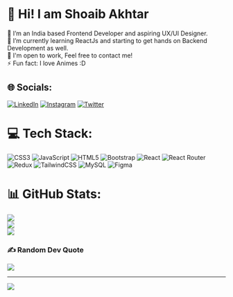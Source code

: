 # 💫 Hi! I am Shoaib Akhtar
🔭 I’m an India based Frontend Developer and aspiring UX/UI Designer.<br>🌱 I’m currently learning ReactJs and starting to get hands on Backend Development as well.<br>💬 I'm open to work, Feel free to contact me!<br>⚡ Fun fact: I love Animes :D


## 🌐 Socials:
[![LinkedIn](https://img.shields.io/badge/LinkedIn-0077B5?style=for-the-badge&logo=linkedin&logoColor=white)](https://www.linkedin.com/in/shoa1b-dev/) [![Instagram](https://img.shields.io/badge/Instagram-%23E4405F.svg?logo=Instagram&logoColor=white)](https://instagram.com/ig_shoa1b) [![Twitter](https://img.shields.io/badge/Twitter-%231DA1F2.svg?logo=Twitter&logoColor=white)](https://twitter.com/ishoa1b)

# 💻 Tech Stack:
![CSS3](https://img.shields.io/badge/css3-%231572B6.svg?style=for-the-badge&logo=css3&logoColor=white) ![JavaScript](https://img.shields.io/badge/javascript-%23323330.svg?style=for-the-badge&logo=javascript&logoColor=%23F7DF1E) ![HTML5](https://img.shields.io/badge/html5-%23E34F26.svg?style=for-the-badge&logo=html5&logoColor=white) ![Bootstrap](https://img.shields.io/badge/bootstrap-%23563D7C.svg?style=for-the-badge&logo=bootstrap&logoColor=white) ![React](https://img.shields.io/badge/react-%2320232a.svg?style=for-the-badge&logo=react&logoColor=%2361DAFB) ![React Router](https://img.shields.io/badge/React_Router-CA4245?style=for-the-badge&logo=react-router&logoColor=white) ![Redux](https://img.shields.io/badge/redux-%23593d88.svg?style=for-the-badge&logo=redux&logoColor=white) ![TailwindCSS](https://img.shields.io/badge/tailwindcss-%2338B2AC.svg?style=for-the-badge&logo=tailwind-css&logoColor=white) ![MySQL](https://img.shields.io/badge/mysql-%2300f.svg?style=for-the-badge&logo=mysql&logoColor=white) 	![Figma](https://img.shields.io/badge/figma-%23F24E1E.svg?style=for-the-badge&logo=figma&logoColor=white)
# 📊 GitHub Stats:
![](https://github-readme-stats.vercel.app/api?username=shoa1bdev&theme=dark&hide_border=false&include_all_commits=false&count_private=false)<br/>
![](https://github-readme-streak-stats.herokuapp.com/?user=shoa1bdev&theme=dark&hide_border=false)<br/>
![](https://github-readme-stats.vercel.app/api/top-langs/?username=shoa1bdev&theme=dark&hide_border=false&include_all_commits=false&count_private=false&layout=compact)

### ✍️ Random Dev Quote
![](https://quotes-github-readme.vercel.app/api?type=horizontal&theme=radical)

---
[![](https://visitcount.itsvg.in/api?id=shoa1bdev&icon=0&color=10)](https://visitcount.itsvg.in)
